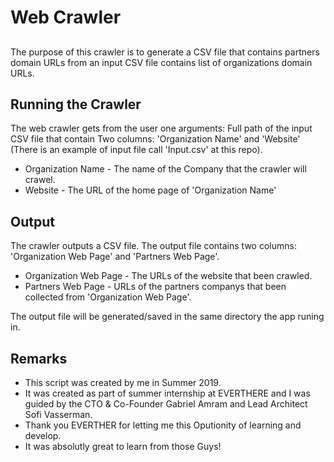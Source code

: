 # Web Crawler #
## 
The purpose of this crawler is to generate a CSV file that contains partners domain URLs from an input CSV file contains list of organizations domain URLs.

 
## Running the Crawler ##

The web crawler gets from the user one arguments:
Full path of the input CSV file that contain Two columns: 'Organization Name' and 'Website' (There is an example of input file call 'Input.csv' at this repo).

* Organization Name - The name of the Company that the crawler will crawel.
* Website - The URL of the home page of 'Organization Name'


## Output ##

The crawler outputs a CSV file.
The output file contains two columns: 'Organization Web Page' and 'Partners Web Page'.

* Organization Web Page - The URLs of the website that been crawled.
* Partners Web Page - URLs of the partners companys that been collected from 'Organization Web Page'.

The output file will be generated/saved in the same directory the app runing in. 

## Remarks ##

* This script was created by me in Summer 2019.
* It was created as part of summer internship at EVERTHERE and I was guided by the CTO & Co-Founder Gabriel Amram and Lead Architect Sofi Vasserman.
* Thank you EVERTHER for letting me this Oputionity of learning and develop.
* It was absolutly great to learn from those Guys!
